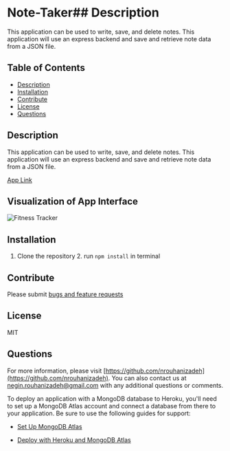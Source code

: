 # Note-Taker## Description

This application can be used to write, save, and delete notes. This application will use an express backend and save and retrieve note data from a JSON file.

## Table of Contents

- [Description](#Description)
- [Installation](#Unstallation)
- [Contribute](#contribute)
- [License](#License)
- [Questions](#questions)

## Description

This application can be used to write, save, and delete notes. This application will use an express backend and save and retrieve note data from a JSON file.

[App Link]()

## Visualization of App Interface

![Fitness Tracker](Fitness-Tracker.gif)

## Installation

1. Clone the repository 2. run `npm install` in terminal

## Contribute

Please submit [bugs and feature requests](https://github.com/nrouhanizdeh/Task-Tracker/issues)

## License

MIT

## Questions

For more information, please visit [https://github.com/nrouhanizadeh](https://github.com/nrouhanizadeh).
You can also contact us at [negin.rouhanizadeh@gmail.com](mailto:negin.rouhanizadeh@gmail.com) with any additional questions or comments.

To deploy an application with a MongoDB database to Heroku, you'll need to set up a MongoDB Atlas account and connect a database from there to your application. Be sure to use the following guides for support:

- [Set Up MongoDB Atlas](../04-Important/MongoAtlas-Setup.md)

- [Deploy with Heroku and MongoDB Atlas](../04-Important/MongoAtlas-Deploy.md)
